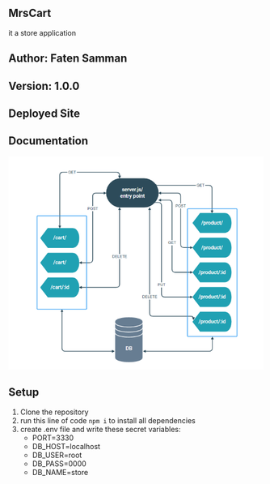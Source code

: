 ## MrsCart

it a store application

## Author: Faten Samman

## Version: 1.0.0

## Deployed Site

## Documentation
![uml](./imgs/uml.PNG)
## Setup

1. Clone the repository
2. run this line of code `npm i` to install all dependencies
3. create .env file and write these secret variables:
   - PORT=3330
   - DB_HOST=localhost
   - DB_USER=root
   - DB_PASS=0000
   - DB_NAME=store

